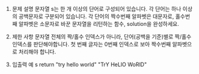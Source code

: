 1. 문제 설명
   문자열 s는 한 개 이상의 단어로 구성되어 있습니다. 각 단어는 하나 이상의 공백문자로 구분되어 있습니다. 각 단어의 짝수번째 알파벳은 대문자로, 홀수번째 알파벳은 소문자로 바꾼 문자열을 리턴하는 함수, solution을 완성하세요.

2. 제한 사항
   문자열 전체의 짝/홀수 인덱스가 아니라, 단어(공백을 기준)별로 짝/홀수 인덱스를 판단해야합니다.
   첫 번째 글자는 0번째 인덱스로 보아 짝수번째 알파벳으로 처리해야 합니다.

3. 입출력 예
   s return
   "try hello world" "TrY HeLlO WoRlD"
